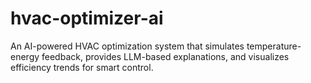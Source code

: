 # hvac-optimizer-ai
An AI-powered HVAC optimization system that simulates temperature-energy feedback, provides LLM-based explanations, and visualizes efficiency trends for smart control.

